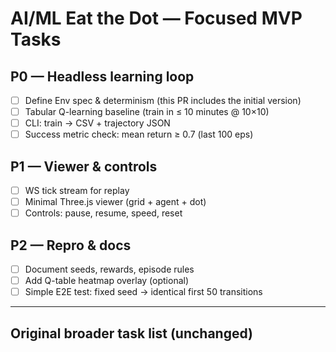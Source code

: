 # AI/ML Eat the Dot — Focused MVP Tasks

## P0 — Headless learning loop
- [ ] Define Env spec & determinism (this PR includes the initial version)
- [ ] Tabular Q-learning baseline (train in ≤ 10 minutes @ 10×10)
- [ ] CLI: train → CSV + trajectory JSON
- [ ] Success metric check: mean return ≥ 0.7 (last 100 eps)

## P1 — Viewer & controls
- [ ] WS tick stream for replay
- [ ] Minimal Three.js viewer (grid + agent + dot)
- [ ] Controls: pause, resume, speed, reset

## P2 — Repro & docs
- [ ] Document seeds, rewards, episode rules
- [ ] Add Q-table heatmap overlay (optional)
- [ ] Simple E2E test: fixed seed → identical first 50 transitions

---

## Original broader task list (unchanged)
<keep your original content here>
